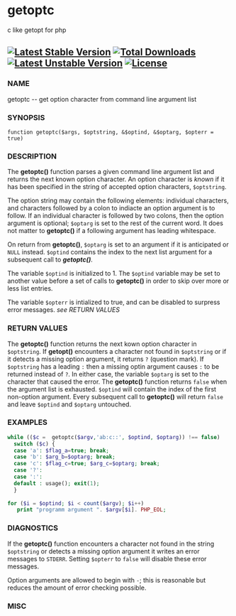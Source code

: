# getoptc
c like getopt for php

[![Latest Stable Version](https://poser.pugx.org/zzengineer/getoptc/v/stable)](https://packagist.org/packages/zzengineer/getoptc) 
[![Total Downloads](https://poser.pugx.org/zzengineer/getoptc/downloads)](https://packagist.org/packages/zzengineer/getoptc) 
[![Latest Unstable Version](https://poser.pugx.org/zzengineer/getoptc/v/unstable)](https://packagist.org/packages/zzengineer/getoptc) 
[![License](https://poser.pugx.org/zzengineer/getoptc/license)](http://opensource.org/licenses/MIT)
---
### NAME
getoptc -- get option character from command line argument list

### SYNOPSIS

`function getoptc($args, $optstring, &$optind, &$optarg, $opterr = true)`

### DESCRIPTION

The **getoptc()** function parses a given command line argument list and returns the next known option character. An option character is *known* if it has been specified in the string of accepted option characters, `$optstring`.

The option string may contain the following elements: individual characters, and characters followed by a colon to indiacte an option argument is to follow. If an individual character is followed by two colons, then the option argument is optional; `$optarg` is set to the rest of the current word. It does not matter to **getoptc()** if a following argument has leading whitespace.

On return from **getoptc()**, `$optarg` is set to an argument if it is anticipated or `NULL` instead. `$optind` contains the index to the next list argument for a subsequent call to ***getoptc()***.

The variable `$optind` is initialized to 1. The `$optind` variable may be set to another value before a set of calls to **getoptc()** in order to skip over more or less list entries.

The variable `$opterr` is intialized to true, and can be disabled to surpress error messages. *see RETURN VALUES*

### RETURN VALUES

The **getoptc()** function returns the next kown option character in `$optstring`. If **getopt()** encounters a character not found in `$optstring` or if it detects a missing option argument, it returns `?` (question mark). If `$optstring` has a leading `:` then a missing optin argument causes `:` to be returned instead of `?`. In either case, the variable `$optarg` is set to the character that caused the error. The **getoptc()** function returns `false` when the argument list is exhausted. `$optind` will contain the index of the first non-option argument. Every subsequent call to **getoptc()** will return `false` and leave `$optind` and `$optarg` untouched.


### EXAMPLES

```php
while (($c =  getoptc($argv,'ab:c::', $optind, $optarg)) !== false)
  switch ($c) {
  case 'a': $flag_a=true; break;
  case 'b': $arg_b=$optarg; break;
  case 'c': $flag_c=true; $arg_c=$optarg; break;
  case '?': 
  case ':': 
  default : usage(); exit(1);
  }
  
for ($i = $optind; $i < count($argv); $i++)
   print "programm argument ". $argv[$i]. PHP_EOL;
````
### DIAGNOSTICS

If the **getoptc()** function encounters a character not found in the string `$optstring` or detects a missing option argument it writes an error messages to `STDERR`. Setting `$opterr` to `false` will disable these error messages.

Option arguments are allowed to begin with `-`; this is reasonable but reduces the amount of error checking possible.

### MISC
